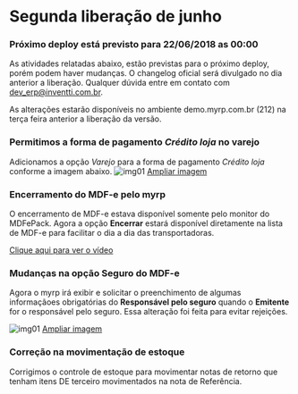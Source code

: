 # Segunda liberação de junho

### Próximo deploy está previsto para 22/06/2018 as 00:00
As atividades relatadas abaixo, estão previstas para o próximo deploy, porém podem haver mudanças. O changelog oficial será divulgado no dia anterior a liberação. Qualquer dúvida entre em contato com dev_erp@inventti.com.br.

As alterações estarão disponíveis no ambiente demo.myrp.com.br (212) na terça feira anterior a liberação da versão.

### Permitimos a forma de pagamento *Crédito loja* no varejo
Adicionamos a opção *Varejo* para a forma de pagamento *Crédito loja* conforme a imagem abaixo.
![img01](https://i.imgur.com/6fiqjY7.png)
[Ampliar imagem](https://i.imgur.com/6fiqjY7.png)

### Encerramento do MDF-e pelo myrp
O encerramento de MDF-e estava disponível somente pelo monitor do MDFePack. Agora a opção **Encerrar** estará disponível diretamente na lista de MDF-e para facilitar o dia a dia das transportadoras.

[Clique aqui para ver o vídeo](http://recordit.co/jQ7XrSB0aI)

### Mudanças na opção Seguro do MDF-e
Agora o myrp irá exibir e solicitar o preenchimento de algumas informaçãoes obrigatórias do **Responsável pelo seguro** quando o **Emitente** for o responsável pelo seguro. Essa alteração foi feita para evitar rejeições.

![img01](https://i.imgur.com/t2bmeza.png)
[Ampliar imagem](https://i.imgur.com/t2bmeza.png)

### Correção na movimentação de estoque
Corrigimos o controle de estoque para movimentar notas de retorno que tenham itens DE terceiro movimentados na nota de Referência.

